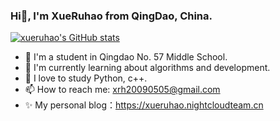 ### Hi👋, I'm XueRuhao from QingDao, China.

[![xueruhao's GitHub stats](https://github-readme-stats.vercel.app/api?username=xueruhao)](https://github.com/anuraghazra/github-readme-stats)

- 🔭 I'm a student in Qingdao No. 57 Middle School.
- 🌱 I'm currently learning about algorithms and development.
- 📝 I love to study Python, c++.
- 📫 How to reach me: xrh20090505@gmail.com
- ✨ My personal blog：https://xueruhao.nightcloudteam.cn
